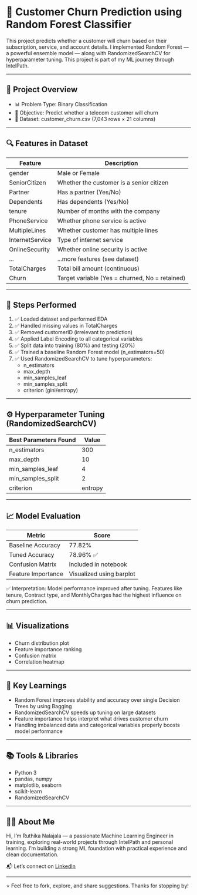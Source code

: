 # 🌲 Customer Churn Prediction using Random Forest Classifier

This project predicts whether a customer will churn based on their subscription, service, and account details. I implemented Random Forest — a powerful ensemble model — along with RandomizedSearchCV for hyperparameter tuning. This project is part of my ML journey through IntelPath.

---

## 📁 Project Overview

- 📊 Problem Type: Binary Classification  
- 🎯 Objective: Predict whether a telecom customer will churn  
- 📂 Dataset: customer_churn.csv (7,043 rows × 21 columns)

---

## 🔍 Features in Dataset

| Feature           | Description                                |
|-------------------|--------------------------------------------|
| gender            | Male or Female                             |
| SeniorCitizen     | Whether the customer is a senior citizen   |
| Partner           | Has a partner (Yes/No)                     |
| Dependents        | Has dependents (Yes/No)                    |
| tenure            | Number of months with the company          |
| PhoneService      | Whether phone service is active            |
| MultipleLines     | Whether customer has multiple lines        |
| InternetService   | Type of internet service                   |
| OnlineSecurity    | Whether online security is active          |
| ...               | ...more features (see dataset)             |
| TotalCharges      | Total bill amount (continuous)             |
| Churn             | Target variable (Yes = churned, No = retained) |

---

## 🔧 Steps Performed

1. ✅ Loaded dataset and performed EDA  
2. ✅ Handled missing values in TotalCharges  
3. ✅ Removed customerID (irrelevant to prediction)  
4. ✅ Applied Label Encoding to all categorical variables  
5. ✅ Split data into training (80%) and testing (20%)  
6. ✅ Trained a baseline Random Forest model (n_estimators=50)  
7. ✅ Used RandomizedSearchCV to tune hyperparameters:
   - n_estimators
   - max_depth
   - min_samples_leaf
   - min_samples_split
   - criterion (gini/entropy)

---

## ⚙️ Hyperparameter Tuning (RandomizedSearchCV)

| Best Parameters Found | Value           |
|------------------------|----------------|
| n_estimators           | 300            |
| max_depth              | 10             |
| min_samples_leaf       | 4              |
| min_samples_split      | 2              |
| criterion              | entropy        |

---

## 📈 Model Evaluation

| Metric           | Score          |
|------------------|----------------|
| Baseline Accuracy | 77.82%         |
| Tuned Accuracy    | 78.96% ✅      |
| Confusion Matrix  | Included in notebook |
| Feature Importance | Visualized using barplot |

✅ Interpretation: Model performance improved after tuning. Features like tenure, Contract type, and MonthlyCharges had the highest influence on churn prediction.

---

## 📊 Visualizations

- Churn distribution plot  
- Feature importance ranking  
- Confusion matrix  
- Correlation heatmap

---

## 🧠 Key Learnings

- Random Forest improves stability and accuracy over single Decision Trees by using Bagging  
- RandomizedSearchCV speeds up tuning on large datasets  
- Feature importance helps interpret what drives customer churn  
- Handling imbalanced data and categorical variables properly boosts model performance

---

## 📚 Tools & Libraries

- Python 3  
- pandas, numpy  
- matplotlib, seaborn  
- scikit-learn  
- RandomizedSearchCV

---

## 🙋‍♀️ About Me

Hi, I’m Ruthika Nalajala — a passionate Machine Learning Engineer in training, exploring real-world projects through IntelPath and personal learning. I’m building a strong ML foundation with practical experience and clean documentation.

📬 Let’s connect on [LinkedIn](https://www.linkedin.com/in/ruthika-nalajala-73127628b/) 

---

⭐ Feel free to fork, explore, and share suggestions. Thanks for stopping by!
